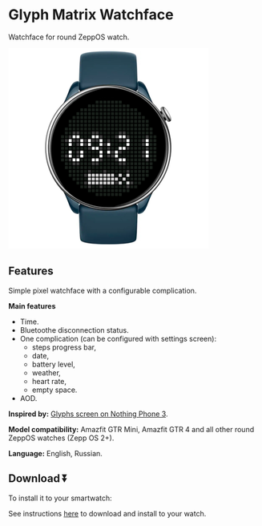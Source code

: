 # Glyph Matrix Watchface
Watchface for round ZeppOS watch.

![demo](./demo-gtr-mini.png)

## Features
Simple pixel watchface with a configurable complication.

**Main features**
- Time.
- Bluetoothe disconnection status.
- One complication (can be configured with settings screen):
  - steps progress bar,
  - date,
  - battery level,
  - weather,
  - heart rate,
  - empty space.
- AOD.

**Inspired by:**
[Glyphs screen on Nothing Phone 3](https://intl.nothing.tech/products/phone-3?Colour=White&Capacity=12%2B256GB).

**Model compatibility:** Amazfit GTR Mini, Amazfit GTR 4 and all other round ZeppOS watches (Zepp OS 2+).

**Language:** English, Russian.

## Download ⏬

To install it to your smartwatch:

See instructions [here](https://github.com/novvember/amazfit-watchfaces/blob/main/README.md) to download and install to your watch.
